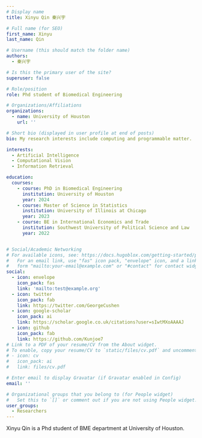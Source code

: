 ```yaml
---
# Display name
title: Xinyu Qin 秦兴宇

# Full name (for SEO)
first_name: Xinyu
last_name: Qin

# Username (this should match the folder name)
authors:
  - 秦兴宇

# Is this the primary user of the site?
superuser: false

# Role/position
role: Phd student of Biomedical Engineering

# Organizations/Affiliations
organizations:
  - name: University of Houston
    url: ''

# Short bio (displayed in user profile at end of posts)
bio: My research interests include computing and programmable matter.

interests:
  - Artificial Intelligence
  - Computational Vision
  - Information Retrieval

education:
  courses:
    - course: PhD in Biomedical Engineering
      institution: University of Houston
      year: 2024
    - course: Master of Science in Statistics
      institution: University of Illinois at Chicago
      year: 2023
    - course: BE in International Economics and Trade
      institution: Southwest University of Political Science and Law
      year: 2022


# Social/Academic Networking
# For available icons, see: https://docs.hugoblox.com/getting-started/page-builder/#icons
#   For an email link, use "fas" icon pack, "envelope" icon, and a link in the
#   form "mailto:your-email@example.com" or "#contact" for contact widget.
social:
  - icon: envelope
    icon_pack: fas
    link: 'mailto:test@example.org'
  - icon: twitter
    icon_pack: fab
    link: https://twitter.com/GeorgeCushen
  - icon: google-scholar
    icon_pack: ai
    link: https://scholar.google.co.uk/citations?user=sIwtMXoAAAAJ
  - icon: github
    icon_pack: fab
    link: https://github.com/Kunjoe7
# Link to a PDF of your resume/CV from the About widget.
# To enable, copy your resume/CV to `static/files/cv.pdf` and uncomment the lines below.
# - icon: cv
#   icon_pack: ai
#   link: files/cv.pdf

# Enter email to display Gravatar (if Gravatar enabled in Config)
email: ''

# Organizational groups that you belong to (for People widget)
#   Set this to `[]` or comment out if you are not using People widget.
user_groups:
  - Researchers
---
```


Xinyu Qin is a Phd student of BME department at University of Houston.

